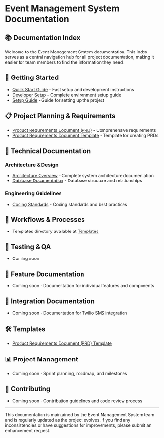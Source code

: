 # Event Management System Documentation

## 📚 Documentation Index

Welcome to the Event Management System documentation. This index serves as a central navigation hub for all project documentation, making it easier for team members to find the information they need.

## 🚀 Getting Started

- [Quick Start Guide](./getting-started/03-quick-start-guide.md) - Fast setup and development instructions
- [Developer Setup](./getting-started/01-getting-started-guide.md) - Complete environment setup guide
- [Setup Guide](./setup/02-setup-guide.md) - Guide for setting up the project

## 📋 Project Planning & Requirements

- [Product Requirements Document (PRD)](./application-definition/02-product-requirements.md) - Comprehensive requirements
- [Product Requirements Document Template](./templates/01-prd-template.md) - Template for creating PRDs

## 🔧 Technical Documentation

### Architecture & Design

- [Architecture Overview](./architecture/03-architecture-overview.md) - Complete system architecture documentation
- [Database Documentation](./database/05-database-overview.md) - Database structure and relationships

### Engineering Guidelines

- [Coding Standards](./coding-standards/03-coding-standards.md) - Coding standards and best practices

## 🔄 Workflows & Processes

- Templates directory available at [Templates](./templates/)

## 🧪 Testing & QA

- Coming soon

## 📱 Feature Documentation

- Coming soon - Documentation for individual features and components

## 🔄 Integration Documentation

- Coming soon - Documentation for Twilio SMS integration

## 🛠️ Templates

- [Product Requirements Document (PRD) Template](./templates/01-prd-template.md)

## 📊 Project Management

- Coming soon - Sprint planning, roadmap, and milestones

## 👥 Contributing

- Coming soon - Contribution guidelines and code review process

---

This documentation is maintained by the Event Management System team and is regularly updated as the project evolves. If you find any inconsistencies or have suggestions for improvements, please submit an enhancement request. 